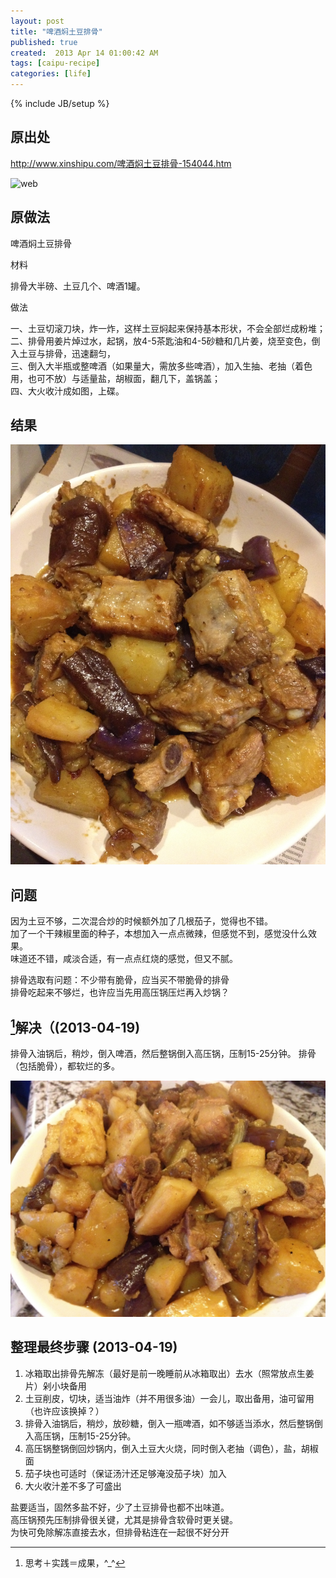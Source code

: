 ```yaml
---
layout: post
title: "啤酒焖土豆排骨"
published: true
created:  2013 Apr 14 01:00:42 AM
tags: [caipu-recipe]
categories: [life]
---
```


{% include JB/setup %}


## 原出处
<http://www.xinshipu.com/啤酒焖土豆排骨-154044.htm>  

![web](http://xinshipu.cn/20120610/smallImage1/1339321051675.jpg "web")

## 原做法

啤酒焖土豆排骨
 
材料

排骨大半磅、土豆几个、啤酒1罐。

做法

 一、土豆切滚刀块，炸一炸，这样土豆焖起来保持基本形状，不会全部烂成粉堆；   
 二、排骨用姜片焯过水，起锅，放4-5茶匙油和4-5砂糖和几片姜，烧至变色，倒入土豆与排骨，迅速翻匀，   
 三、倒入大半瓶或整啤酒（如果量大，需放多些啤酒），加入生抽、老抽（着色用，也可不放）与适量盐，胡椒面，翻几下，盖锅盖；  
 四、大火收汁成如图，上碟。

## 结果
![tudoupaigu](/images/tudoupaigu-1024x768.JPG "tudoupaigu")

## 问题

因为土豆不够，二次混合炒的时候额外加了几根茄子，觉得也不错。  
加了一个干辣椒里面的种子，本想加入一点点微辣，但感觉不到，感觉没什么效果。  
味道还不错，咸淡合适，有一点点红烧的感觉，但又不腻。  

排骨选取有问题：不少带有脆骨，应当买不带脆骨的排骨  
排骨吃起来不够烂，也许应当先用高压锅压烂再入炒锅？

## [^1]解决（(2013-04-19) 
排骨入油锅后，稍炒，倒入啤酒，然后整锅倒入高压锅，压制15-25分钟。
排骨（包括脆骨），都软烂的多。

![tudoupaigu2](/images/tudou-pijiu-paigu-2-1024x768.JPG "tudoupaigu2")

## 整理最终步骤 (2013-04-19) 

1. 冰箱取出排骨先解冻（最好是前一晚睡前从冰箱取出）去水（照常放点生姜片）剁小块备用
2. 土豆削皮，切块，适当油炸（并不用很多油）一会儿，取出备用，油可留用（也许应该换掉？）
3. 排骨入油锅后，稍炒，放砂糖，倒入一瓶啤酒，如不够适当添水，然后整锅倒入高压锅，压制15-25分钟。
4. 高压锅整锅倒回炒锅内，倒入土豆大火烧，同时倒入老抽（调色），盐，胡椒面
5. 茄子块也可适时（保证汤汁还足够淹没茄子块）加入
6. 大火收汁差不多了可盛出

盐要适当，固然多盐不好，少了土豆排骨也都不出味道。  
高压锅预先压制排骨很关键，尤其是排骨含软骨时更关键。  
为快可免除解冻直接去水，但排骨粘连在一起很不好分开  

[^1]: 思考＋实践＝成果，^_^

